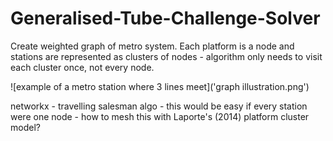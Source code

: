 # Generalised-Tube-Challenge-Solver

Create weighted graph of metro system. Each platform is a node and stations are represented as clusters of nodes - algorithm only needs to visit each cluster once, not every node.

![example of a metro station where 3 lines meet]('graph illustration.png')

networkx - travelling salesman algo - this would be easy if every station were one node - how to mesh this with Laporte's (2014) platform cluster model?
